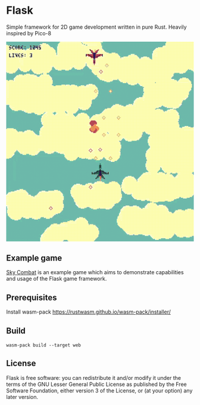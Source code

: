 # Flask
Simple framework for 2D game development written in pure Rust. Heavily inspired by Pico-8

![Alt Text](gameplay.gif)

## Example game
[Sky Combat](https://github.com/aegis-dev/sky_combat) is an example game which aims to demonstrate capabilities and usage of the Flask game framework.

## Prerequisites
Install wasm-pack
https://rustwasm.github.io/wasm-pack/installer/

## Build
```
wasm-pack build --target web
```

## License
Flask is free software: you can redistribute it and/or modify
it under the terms of the GNU Lesser General Public License as published by
the Free Software Foundation, either version 3 of the License, or
(at your option) any later version.
